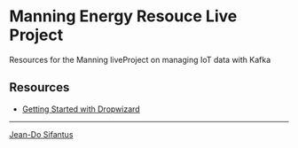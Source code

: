 # Manning Energy Resouce Live Project

Resources for the Manning liveProject on managing IoT data with Kafka

## Resources

* [Getting Started with Dropwizard](https://www.dropwizard.io/en/release-1.3.x/getting-started.html)


----
[Jean-Do Sifantus](mailto:jsifantu@outlook.com)
